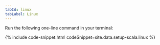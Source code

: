 ```yaml
---
tabId: linux
tabLabel: Linux
---
```

<div class="scala-in-action-content">
  <div class="scala-in-action-code">
    <div class="wrap">
      <div class="scala-text scala-text-large">
        <p>Run the following one-line command in your terminal:</p>
        {% include code-snippet.html codeSnippet=site.data.setup-scala.linux %}
      </div>
    </div>
  </div>
</div>
